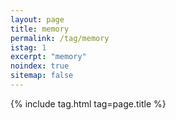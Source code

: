 ```yaml
---
layout: page
title: memory
permalink: /tag/memory
istag: 1
excerpt: "memory"
noindex: true
sitemap: false
---
```


{% include tag.html tag=page.title %}

